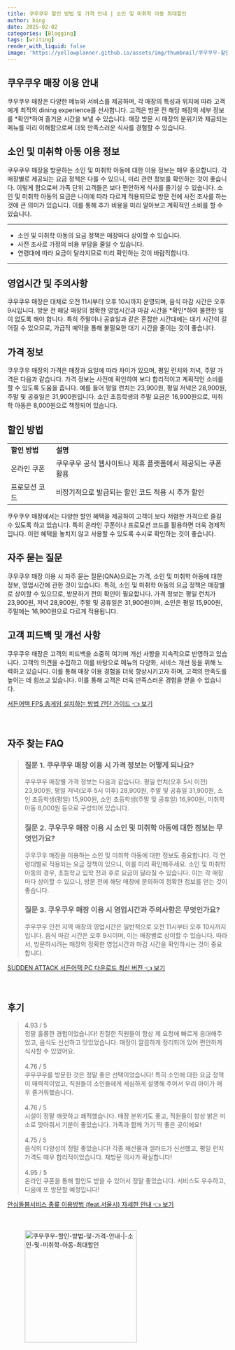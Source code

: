 ```yaml
---
title: 쿠우쿠우 할인 방법 및 가격 안내 | 소인 및 미취학 아동 최대할인
author: bing
date: 2025-02-02
categories: [Blogging]
tags: [writing]
render_with_liquid: false
image: 'https://yellowplanner.github.io/assets/img/thumbnail/쿠우쿠우-할인-방법-및-가격-안내-|-소인-및-미취학-아동-최대할인.webp'
---
```



<h2 id='쿠우쿠우 매장 이용 안내'>쿠우쿠우 매장 이용 안내</h2>

<p>쿠우쿠우 매장은 다양한 메뉴와 서비스를 제공하며, 각 매장의 특성과 위치에 따라 고객에게 최적의 dining experience를 선사합니다. 고객은 방문 전 해당 매장의 세부 정보를 *확인*하여 즐거운 시간을 보낼 수 있습니다. 매장 방문 시 매장의 분위기와 제공되는 메뉴를 미리 이해함으로써 더욱 만족스러운 식사를 경험할 수 있습니다.</p>

<h2 id='소인 및 미취학 아동 이용 정보'>소인 및 미취학 아동 이용 정보</h2>

<p>쿠우쿠우 매장을 방문하는 소인 및 미취학 아동에 대한 이용 정보는 매우 중요합니다. 각 매장별로 제공되는 요금 정책은 다를 수 있으니, 미리 관련 정보를 확인하는 것이 좋습니다. 이렇게 함으로써 가족 단위 고객들은 보다 편안하게 식사를 즐기실 수 있습니다. 소인 및 미취학 아동의 요금은 나이에 따라 다르게 적용되므로 방문 전에 사전 조사를 하는 것에 큰 의미가 있습니다. 이를 통해 추가 비용을 미리 알아보고 계획적인 소비를 할 수 있습니다.</p>

<hr />

<ul>
    <li>소인 및 미취학 아동의 요금 정책은 매장마다 상이할 수 있습니다.</li>
    <li>사전 조사로 가정의 비용 부담을 줄일 수 있습니다.</li>
    <li>연령대에 따라 요금이 달라지므로 미리 확인하는 것이 바람직합니다.</li>
</ul>

<hr />

<h2 id='영업시간 및 주의사항'>영업시간 및 주의사항</h2>

<p>쿠우쿠우 매장은 대체로 오전 11시부터 오후 10시까지 운영되며, 음식 마감 시간은 오후 9시입니다. 방문 전 해당 매장의 정확한 영업시간과 마감 시간을 *확인*하여 불편한 일이 없도록 해야 합니다. 특히 주말이나 공휴일과 같은 혼잡한 시간대에는 대기 시간이 길어질 수 있으므로, 가급적 예약을 통해 불필요한 대기 시간을 줄이는 것이 좋습니다.</p>

<h2 id='가격 정보'>가격 정보</h2>

<p>쿠우쿠우 매장의 가격은 매장과 요일에 따라 차이가 있으며, 평일 런치와 저녁, 주말 가격은 다음과 같습니다. 가격 정보는 사전에 확인하여 보다 합리적이고 계획적인 소비를 할 수 있도록 도움을 줍니다. 예를 들어 평일 런치는 23,900원, 평일 저녁은 28,900원, 주말 및 공휴일은 31,900원입니다. 소인 초등학생의 주말 요금은 16,900원으로, 미취학 아동은 8,000원으로 책정되어 있습니다.</p>

<h2 id='할인 방법'>할인 방법</h2>

<table>
    <tr>
        <td><b>할인 방법</b></td>
        <td><b>설명</b></td>
    </tr>
    <tr>
        <td>온라인 쿠폰</td>
        <td>쿠우쿠우 공식 웹사이트나 제휴 플랫폼에서 제공되는 쿠폰 활용</td>
    </tr>
    <tr>
        <td>프로모션 코드</td>
        <td>비정기적으로 발급되는 할인 코드 적용 시 추가 할인</td>
    </tr>
</table>

<p>쿠우쿠우 매장에서는 다양한 할인 혜택을 제공하여 고객이 보다 저렴한 가격으로 즐길 수 있도록 하고 있습니다. 특히 온라인 쿠폰이나 프로모션 코드를 활용하면 더욱 경제적입니다. 이런 혜택을 놓치지 않고 사용할 수 있도록 수시로 확인하는 것이 좋습니다.</p>

<h2 id='자주 묻는 질문'>자주 묻는 질문</h2>

<p>쿠우쿠우 매장 이용 시 자주 묻는 질문(QNA)으로는 가격, 소인 및 미취학 아동에 대한 정보, 영업시간에 관한 것이 있습니다. 특히, 소인 및 미취학 아동의 요금 정책은 매장별로 상이할 수 있으므로, 방문하기 전의 확인이 필요합니다. 가격 정보는 평일 런치가 23,900원, 저녁 28,900원, 주말 및 공휴일은 31,900원이며, 소인은 평일 15,900원, 주말에는 16,900원으로 다르게 적용됩니다.</p>

<h2 id='고객 피드백 및 개선 사항'>고객 피드백 및 개선 사항</h2>

<p>쿠우쿠우 매장은 고객의 피드백을 소중히 여기며 개선 사항을 지속적으로 반영하고 있습니다. 고객의 의견을 수집하고 이를 바탕으로 메뉴의 다양화, 서비스 개선 등을 위해 노력하고 있습니다. 이를 통해 매장 이용 경험을 더욱 향상시키고자 하며, 고객의 만족도를 높이는 데 힘쓰고 있습니다. 이를 통해 고객은 더욱 만족스러운 경험을 얻을 수 있습니다.</p>


<p><a class="click-button" title="서든어택 FPS 총게임 설치하는 방법 간단 가이드" href="https://yellowplanner.github.io/posts/%EC%84%9C%EB%93%A0%EC%96%B4%ED%83%9D-FPS-%EC%B4%9D%EA%B2%8C%EC%9E%84-%EC%84%A4%EC%B9%98%ED%95%98%EB%8A%94-%EB%B0%A9%EB%B2%95-%EA%B0%84%EB%8B%A8-%EA%B0%80%EC%9D%B4%EB%93%9C/" rel="dofollow">서든어택 FPS 총게임 설치하는 방법 간단 가이드 👈 보기</a></p><br>
<h2 id='자주_찾는_FAQ'>자주 찾는 FAQ</h2>
<div itemscope="" itemtype="https://schema.org/FAQPage"> 
<blockquote> 
<div itemscope="" itemprop="mainEntity" itemtype="https://schema.org/Question"> 
<h3 itemprop="name">질문 1. 쿠우쿠우 매장 이용 시 가격 정보는 어떻게 되나요?</h3> 
<div itemscope="" itemprop="acceptedAnswer" itemtype="https://schema.org/Answer"> 
<span itemprop="text"> 
<p>쿠우쿠우 매장별 가격 정보는 다음과 같습니다. 평일 런치(오후 5시 이전) 23,900원, 평일 저녁(오후 5시 이후) 28,900원, 주말 및 공휴일 31,900원, 소인 초등학생(평일) 15,900원, 소인 초등학생(주말 및 공휴일) 16,900원, 미취학 아동 8,000원 등으로 구성되어 있습니다.</p> 
</span> 
</div> 
</div> 

<div itemscope="" itemprop="mainEntity" itemtype="https://schema.org/Question"> 
<h3 itemprop="name">질문 2. 쿠우쿠우 매장 이용 시 소인 및 미취학 아동에 대한 정보는 무엇인가요?</h3> 
<div itemscope="" itemprop="acceptedAnswer" itemtype="https://schema.org/Answer"> 
<span itemprop="text"> 
<p>쿠우쿠우 매장을 이용하는 소인 및 미취학 아동에 대한 정보도 중요합니다. 각 연령대별로 적용되는 요금 정책이 있으니, 이를 미리 확인해주세요. 소인 및 미취학 아동의 경우, 초등학교 입학 전과 후로 요금이 달라질 수 있습니다. 이는 각 매장마다 상이할 수 있으니, 방문 전에 해당 매장에 문의하여 정확한 정보를 얻는 것이 좋습니다.</p> 
</span> 
</div> 
</div> 

<div itemscope="" itemprop="mainEntity" itemtype="https://schema.org/Question"> 
<h3 itemprop="name">질문 3. 쿠우쿠우 매장 이용 시 영업시간과 주의사항은 무엇인가요?</h3> 
<div itemscope="" itemprop="acceptedAnswer" itemtype="https://schema.org/Answer"> 
<span itemprop="text"> 
<p>쿠우쿠우 인천 지역 매장의 영업시간은 일반적으로 오전 11시부터 오후 10시까지입니다. 음식 마감 시간은 오후 9시이며, 이는 매장별로 상이할 수 있습니다. 따라서, 방문하시려는 매장의 정확한 영업시간과 마감 시간을 확인하시는 것이 중요합니다.</p> 
</span> 
</div> 
</div> 
</blockquote> 
</div>
<p><a class="click-button" title="SUDDEN ATTACK 서든어택 PC 다운로드 최신 버전" href="https://yellowplanner.github.io/posts/SUDDEN-ATTACK-%EC%84%9C%EB%93%A0%EC%96%B4%ED%83%9D-PC-%EB%8B%A4%EC%9A%B4%EB%A1%9C%EB%93%9C-%EC%B5%9C%EC%8B%A0-%EB%B2%84%EC%A0%84/" rel="dofollow">SUDDEN ATTACK 서든어택 PC 다운로드 최신 버전 👈 보기</a></p><br>
<h2 id='후기'>후기</h2>
<div itemscope itemtype="https://schema.org/Product">
  <blockquote>
  <div itemprop="review" itemscope itemtype="https://schema.org/Review">
      <div itemprop="reviewRating" itemscope itemtype="https://schema.org/Rating"> <span itemprop="ratingValue">4.93</span> / <span itemprop="bestRating">5</span> </div>
      <span itemprop="reviewBody">정말 훌륭한 경험이었습니다! 친절한 직원들이 항상 제 요청에 빠르게 응대해주었고, 음식도 신선하고 맛있었습니다. 매장이 깔끔하게 정리되어 있어 편안하게 식사할 수 있었어요.</span>
  </div>
  <br>
  <div itemprop="review" itemscope itemtype="https://schema.org/Review">
      <div itemprop="reviewRating" itemscope itemtype="https://schema.org/Rating"> <span itemprop="ratingValue">4.76</span> / <span itemprop="bestRating">5</span> </div>
      <span itemprop="reviewBody">쿠우쿠우를 방문한 것은 정말 좋은 선택이었습니다! 특히 소인에 대한 요금 정책이 매력적이었고, 직원들이 소인들에게 세심하게 설명해 주어서 우리 아이가 매우 즐거워했습니다.</span>
  </div>
  <br>
  <div itemprop="review" itemscope itemtype="https://schema.org/Review">
      <div itemprop="reviewRating" itemscope itemtype="https://schema.org/Rating"> <span itemprop="ratingValue">4.76</span> / <span itemprop="bestRating">5</span> </div>
      <span itemprop="reviewBody">시설이 정말 깨끗하고 쾌적했습니다. 매장 분위기도 좋고, 직원들이 항상 밝은 미소로 맞아줘서 기분이 좋았습니다. 가족과 함께 가기 딱 좋은 곳이에요!</span>
  </div>
  <br>
  <div itemprop="review" itemscope itemtype="https://schema.org/Review">
      <div itemprop="reviewRating" itemscope itemtype="https://schema.org/Rating"> <span itemprop="ratingValue">4.75</span> / <span itemprop="bestRating">5</span> </div>
      <span itemprop="reviewBody">음식의 다양성이 정말 좋았습니다! 각종 해산물과 샐러드가 신선했고, 평일 런치 가격도 매우 합리적이었습니다. 재방문 의사가 확실합니다!</span>
  </div>
  <br>
  <div itemprop="review" itemscope itemtype="https://schema.org/Review">
      <div itemprop="reviewRating" itemscope itemtype="https://schema.org/Rating"> <span itemprop="ratingValue">4.95</span> / <span itemprop="bestRating">5</span> </div>
      <span itemprop="reviewBody">온라인 쿠폰을 통해 할인도 받을 수 있어서 정말 좋았습니다. 서비스도 우수하고, 다음에 또 방문할 예정입니다!</span>
  </div>
  </blockquote>
</div>
<p><a class="click-button" title="안심돌봄서비스 종류 이용방법 (feat.서울시) 자세한 안내" href="https://yellowplanner.github.io/posts/%EC%95%88%EC%8B%AC%EB%8F%8C%EB%B4%84%EC%84%9C%EB%B9%84%EC%8A%A4-%EC%A2%85%EB%A5%98-%EC%9D%B4%EC%9A%A9%EB%B0%A9%EB%B2%95-(feat.%EC%84%9C%EC%9A%B8%EC%8B%9C)-%EC%9E%90%EC%84%B8%ED%95%9C-%EC%95%88%EB%82%B4/" rel="dofollow">안심돌봄서비스 종류 이용방법 (feat.서울시) 자세한 안내 👈 보기</a></p><br>
<figure class="image"><img src="https://yellowplanner.github.io/assets/img/thumbnail/쿠우쿠우-할인-방법-및-가격-안내-|-소인-및-미취학-아동-최대할인.webp" alt="쿠우쿠우-할인-방법-및-가격-안내-|-소인-및-미취학-아동-최대할인" width="256" height="256"></figure>